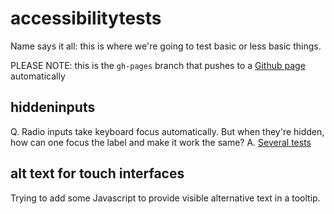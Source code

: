 # accessibilitytests

Name says it all: this is where we're going to test basic or less basic things.

PLEASE NOTE: this is the `gh-pages` branch that pushes to a [Github page](http://notabene.github.io/accessibilitytests/) automatically

## hiddeninputs

Q. Radio inputs take keyboard focus automatically. But when they're hidden, how can one focus the label and make it work the same?
A. [Several tests](https://notabene.github.io/accessibilitytests/hiddeninputs/)

## alt text for touch interfaces

Trying to add some Javascript to provide visible alternative text in a tooltip.